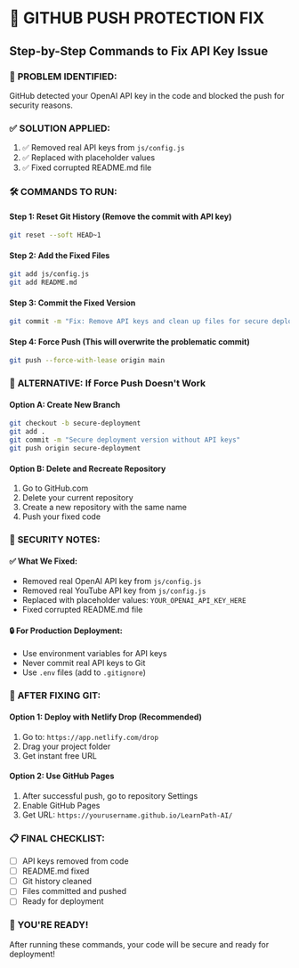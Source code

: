 # 🔧 GITHUB PUSH PROTECTION FIX
## Step-by-Step Commands to Fix API Key Issue

### 🚨 **PROBLEM IDENTIFIED:**
GitHub detected your OpenAI API key in the code and blocked the push for security reasons.

### ✅ **SOLUTION APPLIED:**
1. ✅ Removed real API keys from `js/config.js`
2. ✅ Replaced with placeholder values
3. ✅ Fixed corrupted README.md file

### 🛠️ **COMMANDS TO RUN:**

#### **Step 1: Reset Git History (Remove the commit with API key)**
```bash
git reset --soft HEAD~1
```

#### **Step 2: Add the Fixed Files**
```bash
git add js/config.js
git add README.md
```

#### **Step 3: Commit the Fixed Version**
```bash
git commit -m "Fix: Remove API keys and clean up files for secure deployment"
```

#### **Step 4: Force Push (This will overwrite the problematic commit)**
```bash
git push --force-with-lease origin main
```

### 🎯 **ALTERNATIVE: If Force Push Doesn't Work**

#### **Option A: Create New Branch**
```bash
git checkout -b secure-deployment
git add .
git commit -m "Secure deployment version without API keys"
git push origin secure-deployment
```

#### **Option B: Delete and Recreate Repository**
1. Go to GitHub.com
2. Delete your current repository
3. Create a new repository with the same name
4. Push your fixed code

### 🔐 **SECURITY NOTES:**

#### **✅ What We Fixed:**
- Removed real OpenAI API key from `js/config.js`
- Removed real YouTube API key from `js/config.js`
- Replaced with placeholder values: `YOUR_OPENAI_API_KEY_HERE`
- Fixed corrupted README.md file

#### **🔒 For Production Deployment:**
- Use environment variables for API keys
- Never commit real API keys to Git
- Use `.env` files (add to `.gitignore`)

### 🚀 **AFTER FIXING GIT:**

#### **Option 1: Deploy with Netlify Drop (Recommended)**
1. Go to: `https://app.netlify.com/drop`
2. Drag your project folder
3. Get instant free URL

#### **Option 2: Use GitHub Pages**
1. After successful push, go to repository Settings
2. Enable GitHub Pages
3. Get URL: `https://yourusername.github.io/LearnPath-AI/`

### 📋 **FINAL CHECKLIST:**
- [ ] API keys removed from code
- [ ] README.md fixed
- [ ] Git history cleaned
- [ ] Files committed and pushed
- [ ] Ready for deployment

### 🎉 **YOU'RE READY!**
After running these commands, your code will be secure and ready for deployment!

